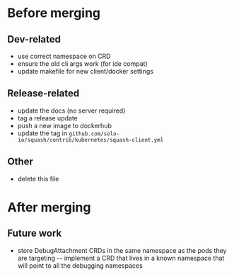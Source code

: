
# Before merging
## Dev-related
- use correct namespace on CRD
- ensure the old cli args work (for ide compat)
- update makefile for new client/docker settings
## Release-related
- update the docs (no server required)
- tag a release update
- push a new image to dockerhub
- update the tag in `github.com/solo-io/squash/contrib/kubernetes/squash-client.yml`
## Other
- delete this file

# After merging
## Future work
- store DebugAttachment CRDs in the same namespace as the pods they are targeting
-- implement a CRD that lives in a known namespace that will point to all the debugging namespaces
